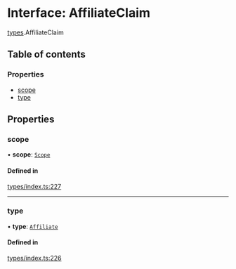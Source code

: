 # Interface: AffiliateClaim

[types](../wiki/types).AffiliateClaim

## Table of contents

### Properties

- [scope](../wiki/types.AffiliateClaim#scope)
- [type](../wiki/types.AffiliateClaim#type)

## Properties

### scope

• **scope**: [`Scope`](../wiki/types.Scope)

#### Defined in

[types/index.ts:227](https://github.com/PolymeshAssociation/polymesh-sdk/blob/2d3ac2ae/src/types/index.ts#L227)

___

### type

• **type**: [`Affiliate`](../wiki/types.ClaimType#affiliate)

#### Defined in

[types/index.ts:226](https://github.com/PolymeshAssociation/polymesh-sdk/blob/2d3ac2ae/src/types/index.ts#L226)
